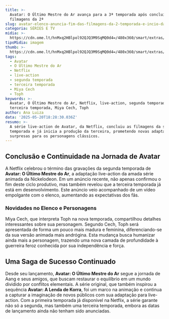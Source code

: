 ```yaml
---
title: >-
  Avatar: O Último Mestre do Ar avança para a 3ª temporada após concluir
  filmagens da 2ª
slug: avatar-elenco-anuncia-fim-das-filmagens-da-2-temporada-e-incio-da-3-veja
categoria: SÉRIES E TV
midia: >-
  https://cdn.ome.lt/hnMxq2HBlpol92QJQ3M9SqMQ0d4=/480x360/smart/extras/conteudos/omelete_THUMB_-_2025-05-20T131451.951.png
tipoMidia: imagem
thumb: >-
  https://cdn.ome.lt/hnMxq2HBlpol92QJQ3M9SqMQ0d4=/480x360/smart/extras/conteudos/omelete_THUMB_-_2025-05-20T131451.951.png
tags:
  - Avatar
  - O Último Mestre do Ar
  - Netflix
  - live-action
  - segunda temporada
  - terceira temporada
  - Miya Cech
  - Toph
keywords: >-
  Avatar, O Último Mestre do Ar, Netflix, live-action, segunda temporada,
  terceira temporada, Miya Cech, Toph
author: Ana Luiza
data: '2025-05-20T18:28:30.036Z'
resumo: >-
  A série live-action de Avatar, da Netflix, concluiu as filmagens da segunda
  temporada e já inicia a produção da terceira, prometendo novas adaptações e
  surpresas para os personagens clássicos.
---
```


## Conclusão e Continuidade na Jornada de Avatar

<blockquote class="twitter-tweet"><a href="https://twitter.com/user/status/1924858034876010811"></a></blockquote>

A Netflix celebrou o término das gravações da segunda temporada de **Avatar: O Último Mestre do Ar**, a adaptação live-action da amada série animada da Nickelodeon. Em um anúncio recente, não apenas confirmou o fim deste ciclo produtivo, mas também revelou que a terceira temporada já está em desenvolvimento. Este anúncio veio acompanhado de um vídeo empolgante com o elenco, aumentando as expectativas dos fãs.

### Novidades no Elenco e Personagens

Miya Cech, que interpreta Toph na nova temporada, compartilhou detalhes interessantes sobre sua personagem. Segundo Cech, Toph será apresentada de forma um pouco mais madura e feminina, diferenciando-se da sua versão animada mais andrógina. Esta mudança busca humanizar ainda mais a personagem, trazendo uma nova camada de profundidade à guerreira feroz conhecida por sua independência e força.

## Uma Saga de Sucesso Continuado

Desde seu lançamento, **Avatar: O Último Mestre do Ar** segue a jornada de Aang e seus amigos, que buscam restaurar o equilíbrio em um mundo dividido por conflitos elementais. A série original, que também inspirou a sequência **Avatar: A Lenda de Korra**, foi um marco na animação e continua a capturar a imaginação de novos públicos com sua adaptação para live-action. Com a primeira temporada já disponível na Netflix, a série garante não só a segunda, mas também uma terceira temporada, embora as datas de lançamento ainda não tenham sido anunciadas.

